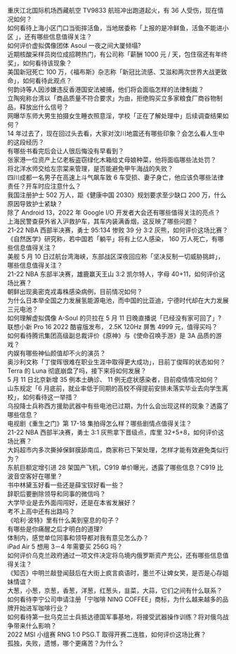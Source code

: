 重庆江北国际机场西藏航空 TV9833 航班冲出跑道起火，有 36 人受伤，现在情况如何？  
如何看待上海小区门口当街摔活鱼，当地居委称「上报的是冷鲜鱼，活鱼不能进小区 」，还有哪些信息值得关注？  
如何评价虚拟偶像团体 Asoul 一夜之间大厦倾塌?  
近期核酸采样员岗位成招聘热门，有公司称「薪酬 1000 元 / 天，包住宿还有年终奖」，如何看待该现象？  
美国新冠死亡 100 万，《福布斯》杂志称「新冠比流感、艾滋和两次世界大战更致命」，如何看待此观点？  
何韵诗等人因涉嫌违反香港国安法被捕，他们将会面临怎样的法律制裁？  
立陶宛称台湾以「商品质量不符合要求」为由，拒绝购买立多家粮食厂商谷物制品，释放出什么信号？  
网曝华东师大男生拍摄女生睡衣照意淫，学校「正在了解处理中」后续调查结果如何？  
14 年过去了，现在回过头去看，大家对汶川地震还有哪些印象？会怎么看人生中的这段经历？  
有哪些书看完后会让人很后悔没有早看到？  
张家港一位资产上亿老板盗窃绿化木箱给丈母娘种菜，他将面临哪些法处罚？  
将北洋水师交给左宗棠来管理，是否能避免甲午海战的失败？  
四川成都一名男子在高速上斗气飙车致 6 车受损、妻子身亡，他应该负哪些法律责任？开车时应注意什么？  
我国注册护士 502 万人，距《健康中国 2030》规划要求至少缺口 200 万，什么原因导致护士紧缺？  
除了 Android 13，2022 年 Google I/O 开发者大会还有哪些值得关注的亮点？  
上海民警查获外省入沪救护车，其车内装满香烟，这反映了哪些问题？  
21-22 NBA 西部半决赛，勇士 95:134 惨败 39 分 3:2 灰熊，如何评价这场比赛？  
《自然医学》研究称，若中国若「躺平」将有上亿人感染， 160 万人死亡，有哪些信息值得关注？  
美舰 5 月 10 日过航台湾海峡，东部战区深夜回应称「坚决反制一切威胁挑衅」，哪些信息值得关注？  
21-22 NBA 东部半决赛，雄鹿赢天王山 3:2 凯尔特人，字母 40+11，如何评价这场比赛？  
朝鲜出现奥密克戎毒株感染病例，目前情况如何？  
为什么日本举全国之力发展氢能源电池，而中国的比亚迪，宁德时代却在大力发展三元电池？  
如何理解虚拟偶像 A-Soul 的贝拉在 5 月 11 日晚直播说「已经没有家可回了」?  
联想小新 Pro 16 2022 酷睿版发布， 2.5K 120Hz 屏售 4999 元，值得买吗？  
如何看待腾讯集团高级副总裁评价《原神》与《使命召唤手游》是 3A 品质的游戏？  
内娱有哪些神仙颜值却不火的演员？  
奥沙利文称「丁俊晖很难在职业生涯中取得更大成功」，目前丁俊晖的状态如何？  
Terra 的 Luna 彻底崩盘了吗，接下来将如何发展？  
5 月 11 日北京新增 35 例本土确诊、 11 例无症状感染者，目前疫情情况如何？  
山东规定「6 月底前，就业率低于同期的高校不得提前安排未落实毕业去向学生离校」，如何看待这一举措？  
乌投降士兵称西方援助武器中有些电池已过期，为什么会出现这样的现象？透露了哪些信息？  
电视剧《重生之门》第 17-18 集拍得怎么样？哪些剧情点值得关注？  
21-22 NBA 西部半决赛，勇士 3:1 灰熊拿下晋级点，库里 32+5+8，如何评价这场比赛？  
大妈超市内多次撕掉保鲜膜舔南瓜，商家称已下架处理，怎样才能有效避免类似行为？  
东航巨额定增引进 28 架国产飞机，C919 单价曝光，透露了哪些信息？C919 比波音空客好在哪里？  
书中林黛玉好看一些还是薛宝钗好看一些？  
辞职后要删除领导和同事的微信吗？  
大学毕业是去外面闯闯好，还是在本省发展好？  
考不上高中还有出路吗？  
《哈利·波特》里有什么美到窒息的句子？  
有哪些是你痛醒之后才明白的道理?  
体制内，感觉单位同事和领导都对我有意见怎么办？  
iPad Air 5 想用 3－4 年需要买 256G 吗？  
如何评价乌克兰政府通过一项文件决定将乌境内俄罗斯资产充公，还有哪些信息值得关注？  
《知否》中明兰敲登闻鼓后在大街上疯言疯语时，墨兰不让婢女笑，是否是心存姐妹情谊？  
大葱，小葱，京葱，香葱，洋葱，红葱头，韭菜，大蒜，它们之间有什么联系？  
如何看待李宁公司申请注册「宁咖啡 NING COFFEE」商标，为什么越来越多的品牌开始进军咖啡行业？  
如何看待第一批乌克兰士兵抵达德国军事基地，将接受武器操作训练？将对俄乌战争带来什么影响？  
2022 MSI 小组赛 RNG 1:0 PSG.T 取得开赛二连胜，如何评价这场比赛？  
孤独，失败，遗憾，哪个更痛苦？为什么？  
